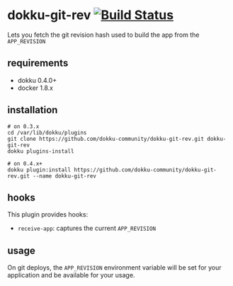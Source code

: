 # dokku-git-rev [![Build Status](https://img.shields.io/travis/dokku-community/dokku-git-rev.svg?branch=master "Build Status")](https://travis-ci.org/dokku-community/dokku-git-rev)

Lets you fetch the git revision hash used to build the app from the `APP_REVISION`

## requirements

- dokku 0.4.0+
- docker 1.8.x

## installation

```shell
# on 0.3.x
cd /var/lib/dokku/plugins
git clone https://github.com/dokku-community/dokku-git-rev.git dokku-git-rev
dokku plugins-install

# on 0.4.x+
dokku plugin:install https://github.com/dokku-community/dokku-git-rev.git --name dokku-git-rev
```

## hooks

This plugin provides hooks:

* `receive-app`: captures the current `APP_REVISION`

## usage

On git deploys, the `APP_REVISION` environment variable will be set for your application and be available for your usage.
